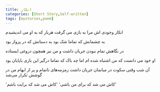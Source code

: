 ```yaml
---
title: انکار
categories: [Short Story,Self-written]
tags: [mystories,poem]
---
```


<style type="text/css"> 
@font-face { font-family: 'Roya'; src: url('../../roya.ttf'); } 
.px-1 {
    font-family: Roya; direction: rtl;
}

.px-1 p {
    font-size:1.5em;
}
</style> 

<!-- ## انکار -->

انکار وجودی اش مرا به بازی می گرفت
هربار که به او می اندیشیدم

به چشمانش که تماما شک بود
به دستانش که در پرواز بود

در نگاهش تمام نبودن جریان داشت
و من نیز همچون دروغی ایستاده

او خود می دانست که من اشتباه شده ام
اما چه باک که تماما درگیر این بازی باپایان بود

آن شب وقتی سکوت در میانمان جریان داشت
زمزمه‌های ناتمام و پر از ابهام من در گوشش تکرار می‌شد

٬کاش می شد که برای من باشی٬
٬کاش می شد که برایت باشم٬


